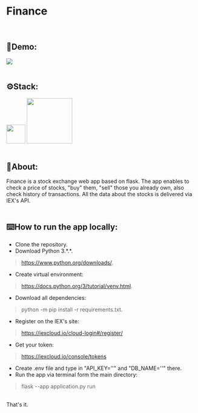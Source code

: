 # Finance
</br>

## 🎥Demo:
![](https://j.gifs.com/LZzZVD.gif)
</br>
</br>

## ⚙️Stack:
<img src="https://user-images.githubusercontent.com/113989577/195915225-f7a51108-c25f-4e79-9b4e-77e90f3e6499.png" width="50"> <img src="https://upload.wikimedia.org/wikipedia/commons/thumb/3/3c/Flask_logo.svg/1280px-Flask_logo.svg.png" width="120">
<br>
</br>

## 📄About:
Finance is a stock exchange web app based on flask. The app enables to check a price of stocks, "buy" them, "sell" those you already own, also check history of transactions. All the data about the stocks is delivered via IEX's API.
</br>
</br>

## ⌨️How to run the app locally:
* Clone the repository.
* Download Python 3.\*.\*.
> https://www.python.org/downloads/.
* Create virtual environment:
> https://docs.python.org/3/tutorial/venv.html.
* Download all dependencies:
> python -m pip install -r requirements.txt.
* Register on the IEX's site:
> https://iexcloud.io/cloud-login#/register/
* Get your token:
> https://iexcloud.io/console/tokens
* Create .env file and type in "API_KEY='<your token>'" and "DB_NAME='<name of database>'" there. 
* Run the app via terminal form the main directory:
> flask --app application.py run
</br>
That's it.
